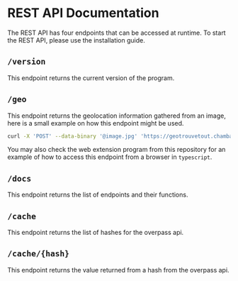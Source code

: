 # REST API Documentation

The REST API has four endpoints that can be accessed at runtime. To start the REST API, please use the installation guide.

## `/version`

This endpoint returns the current version of the program.

## `/geo`

This endpoint returns the geolocation information gathered from an image, here is a small example on how this endpoint might be used.

```bash
curl -X 'POST' --data-binary '@image.jpg' 'https://geotrouvetout.chambaz.xyz/geo'
```

You may also check the web extension program from this repository for an example of how to access this endpoint from a browser in `typescript`.


## `/docs`

This endpoint returns the list of endpoints and their functions.

## `/cache`

This endpoint returns the list of hashes for the overpass api.

## `/cache/{hash}`

This endpoint returns the value returned from a hash from the overpass api.
